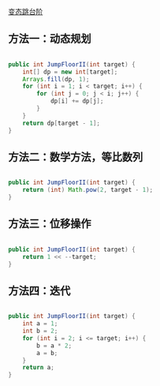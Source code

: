 [变态跳台阶](https://www.nowcoder.com/practice/22243d016f6b47f2a6928b4313c85387?tpId=13&tqId=11162&tPage=1&rp=1&ru=/ta/coding-interviews&qru=/ta/coding-interviews/question-ranking&from=cyc_github) 

## 方法一：动态规划

```java

public int JumpFloorII(int target) {
    int[] dp = new int[target];
    Arrays.fill(dp, 1);
    for (int i = 1; i < target; i++) {
        for (int j = 0; j < i; j++) {
            dp[i] += dp[j];
        }
    }
    return dp[target - 1];
}

```
    
## 方法二：数学方法，等比数列

```java

public int JumpFloorII(int target) {
    return (int) Math.pow(2, target - 1);
}

```

## 方法三：位移操作

```java

public int JumpFloorII(int target) {
    return 1 << --target;
}

```

## 方法四：迭代

```java

public int JumpFloorII(int target) {
    int a = 1;
    int b = 2;
    for (int i = 2; i <= target; i++) {
        b = a * 2;
        a = b;
    }
    return a;
}

```